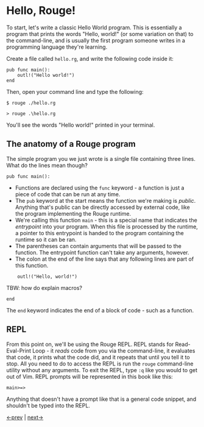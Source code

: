 # Hello, Rouge!

To start, let's write a classic Hello World program. This is essentially a program that prints the words "Hello, world!" (or some variation on that) to the command-line, and is usually the first program someone writes in a programming language they're learning.

Create a file called `hello.rg`, and write the following code inside it:

```rouge
pub func main():
	outl!("Hello world!")
end
```

Then, open your command line and type the following:

```
$ rouge ./hello.rg
```

```
> rouge .\hello.rg
```

You'll see the words "Hello world!" printed in your terminal.

## The anatomy of a Rouge program

The simple program you we just wrote is a single file containing three lines. What do the lines mean though?

```rouge
pub func main():
```

 - Functions are declared using the `func` keyword - a function is just a piece of code that can be run at any time.
 - The `pub` keyword at the start means the function we're making is _public_. Anything that's public can be directly accessed by external code, like the program implementing the Rouge runtime.
 - We're calling this function `main` - this is a special name that indicates the _entrypoint_ into your program. When this file is processed by the runtime, a pointer to this entrypoint is handed to the program containing the runtime so it can be ran.
 - The parentheses can contain arguments that will be passed to the function. The entrypoint function can't take any arguments, however.
 - The colon at the end of the line says that any following lines are part of this function.

```rouge
	outl!("Hello, world!")
```

TBW: how do explain macros?

```rouge
end
```

The `end` keyword indicates the end of a block of code - such as a function.

## REPL

From this point on, we'll be using the Rouge REPL. REPL stands for Read-Eval-Print Loop - it _reads_ code from you via the command-line, it evaluates that code, it prints what the code did, and it repeats that until you tell it to stop. All you need to do to access the REPL is run the `rouge` command-line utility without any arguments. To exit the REPL, type `:q` like you would to get out of Vim. REPL prompts will be represented in this book like this:

```
main>=>
```

Anything that doesn't have a prompt like that is a general code snippet, and shouldn't be typed into the REPL.

[<-prev](0_intro.md) | [next->](2_types.md)